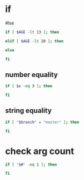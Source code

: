 # if

#lse

```bash
if [ $AGE -lt 13 ]; then

elif [ $AGE -lt 20 ]; then

else

fi
```

## number equality

```bash
if [ $x -eq 3 ]; then

fi
```

## string equality

```bash
if [ "$branch" = "master" ]; then

fi
```

# check arg count

```bash
if [ "$#" -eq 1 ]; then

fi
```
